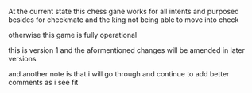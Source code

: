 At the current state this chess gane works for all intents and purposed besides for checkmate and the king not being able to move into check


otherwise this game is fully operational

this is version 1 and the aformentioned changes will be amended in later versions


and another note is that i will go through and continue to add better comments as i see fit
